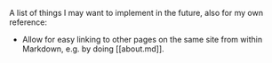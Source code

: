 A list of things I may want to implement in the future, also for my own reference:

- Allow for easy linking to other pages on the same site from within Markdown, e.g. by doing [[about.md]].
